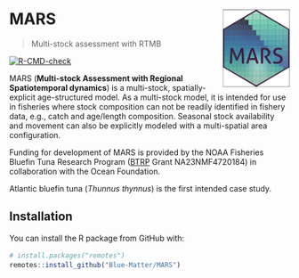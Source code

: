 
<!-- README.md is generated from README.Rmd. Please edit that file -->

# MARS <img src="man/figures/README-hex.png" align="right" height=139 width=120 />

> Multi-stock assessment with RTMB

<!-- badges: start -->

[![R-CMD-check](https://github.com/Blue-Matter/MSA/actions/workflows/R-CMD-check.yaml/badge.svg)](https://github.com/Blue-Matter/MSA/actions/workflows/R-CMD-check.yaml)
<!-- badges: end -->

MARS (**Multi-stock Assessment with Regional Spatiotemporal dynamics**)
is a multi-stock, spatially-explicit age-structured model. As a
multi-stock model, it is intended for use in fisheries where stock
composition can not be readily identified in fishery data, e.g., catch
and age/length composition. Seasonal stock availability and movement can
also be explicitly modeled with a multi-spatial area configuration.

Funding for development of MARS is provided by the NOAA Fisheries
Bluefin Tuna Research Program
([BTRP](https://www.fisheries.noaa.gov/grant/bluefin-tuna-research-program)
Grant NA23NMF4720184) in collaboration with the Ocean Foundation.

Atlantic bluefin tuna (*Thunnus thynnus*) is the first intended case
study.

## Installation

You can install the R package from GitHub with:

``` r
# install.packages("remotes")
remotes::install_github("Blue-Matter/MARS")
```
